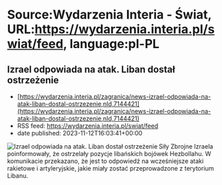 # Source:Wydarzenia Interia - Świat, URL:https://wydarzenia.interia.pl/swiat/feed, language:pl-PL

## Izrael odpowiada na atak. Liban dostał ostrzeżenie
 - [https://wydarzenia.interia.pl/zagranica/news-izrael-odpowiada-na-atak-liban-dostal-ostrzezenie,nId,7144421](https://wydarzenia.interia.pl/zagranica/news-izrael-odpowiada-na-atak-liban-dostal-ostrzezenie,nId,7144421)
 - RSS feed: https://wydarzenia.interia.pl/swiat/feed
 - date published: 2023-11-12T16:03:41+00:00

<p><a href="https://wydarzenia.interia.pl/zagranica/news-izrael-odpowiada-na-atak-liban-dostal-ostrzezenie,nId,7144421"><img align="left" alt="Izrael odpowiada na atak. Liban dostał ostrzeżenie " src="https://i.iplsc.com/izrael-odpowiada-na-atak-liban-dostal-ostrzezenie/000HZNLKPJK7AWNM-C321.jpg" /></a>Siły Zbrojne Izraela poinformowały, że ostrzelały pozycje libańskich bojówek Hezbollahu. W komunikacie przekazano, że jest to odpowiedź na wcześniejsze ataki rakietowe i artyleryjskie, jakie miały zostać przeprowadzone z terytorium Libanu.</p><br clear="all" />

